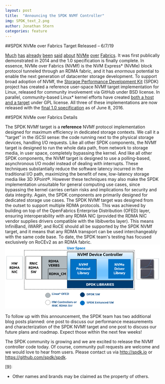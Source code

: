 ```yaml
---
layout: post
title:  "Announcing the SPDK NVMf Controller"
img: SPDK_text_2.png
author: Jonathan Stern
categories: feature
---
```

##SPDK NVMe over Fabrics Target Released – 6/7/19

[Much](http://www.nvmexpress.org/wp-content/uploads/NVM_Express_oF-1_2_Press_Release.pdf) [has](http://www.nvmexpress.org/about/nvm-express-overview/) [already](https://www.openfabrics.org/images/eventpresos/workshops2015/DevWorkshop/Monday/monday_10.pdf) [been](http://www.flashmemorysummit.com/English/Collaterals/Proceedings/2015/20150811_FA12_Overview.pdf) [said](http://www.chelsio.com/wp-content/uploads/resources/NVM_Express_Over_Fabrics.pdf) [about](http://www.roceinitiative.org/uncategorized/rdma-interconnects-paving-the-way-for-nvme-over-fabrics-technology) [NVMe](http://nvmexpress.org/wp-content/uploads/2013/04/NVM_whitepaper.pdf) [over](http://www.snia.org/sites/default/files/SDC15_presentations/networking/WaelNoureddine_Implementing_%20NVMe_revision.pdf) [Fabrics](http://www.flashmemorysummit.com/English/Collaterals/Proceedings/2015/20150813_S303A_Davis.pdf). It was first publically demonstrated in 2014 and the 1.0 specification is finally complete. In essence, NVMe over Fabrics (NVMf) is the NVM Express* (NVMe) block protocol tunneled through an RDMA fabric, and it has _enormous_ potential to enable the next generation of datacenter storage development.
To support broad adoption of NVMf, the [Storage Performance Development Kit](http://spdk.io) (SPDK) project has created a reference user-space NVMf target implementation for Linux, released for community involvement via GitHub under BSD license. In parallel, community-based Linux* kernel efforts have created [both a host and a target](http://git.infradead.org/nvme-fabrics.git) under GPL license. All three of these implementations are now released with the [final 1.0 specification](http://www.nvmexpress.org/wp-content/uploads/NVMe_over_Fabrics_1_0_Gold_20160605.pdf) as of June 8, 2016.

##SPDK NVMe over Fabrics Details

The SPDK NVMf target is a __reference__ NVMf protocol implementation designed for maximum efficiency in dedicated storage contexts. We call it a "target" in the iSCSI sense: the code running next to the physical storage devices, handling I/O requests. Like all other SPDK components, the NVMf target is designed to run the whole data path, from network to storage media, in user space, completely bypassing the kernel. And like all other SPDK components, the NVMf target is designed to use a polling-based, asynchronous I/O model instead of dealing with interrupts. These techniques substantially reduce the software latency incurred in the traditional I/O path, maximizing the benefit of new, low-latency storage media like 3D XPoint®. However these techniques may also make the SPDK implementation unsuitable for general computing use cases, since bypassing the kernel carries certain risks and implications for security and data integrity. Again, the SPDK components are primarily designed for dedicated storage use cases. 
The SPDK NVMf target was designed from the outset to support multiple RDMA protocols. This was achieved by building on top of the OpenFabrics Enterprise Distribution (OFED) layer, ensuring interoperability with any RDMA NIC (provided the RDMA NIC vendor supplies drivers compatible with the libibverbs layer). This means InfiniBand, iWARP, and RoCE should all be supported by the SPDK NVMf target, and it means that any RDMA transport can be used interchangeably with the same code base. To date, the SPDK team's testing has focused exclusively on RoCEv2 as an RDMA fabric.
![Block diagram at release](../img/blog/SPDK_NVMf_Initial.png)

To follow up with this announcement, the SPDK team has two additional blog posts planned: one post to discuss our performance measurements and characterization of the SPDK NVMf target and one post to discuss our future plans and roadmap. Expect those within the next few weeks! 

The SPDK community is growing and we are excited to release the NVMf controller code today. Of course, community pull requests are welcome and we would love to hear from users. Please contact us via http://spdk.io or https://github.com/spdk/spdk. 


[1]: 
[2]: 
[3]: 
[4]: 
[5]: 
[6]: 
[7]: 
[8]: 
[9]: 
















*  Other names and brands may be claimed as the property of others.
